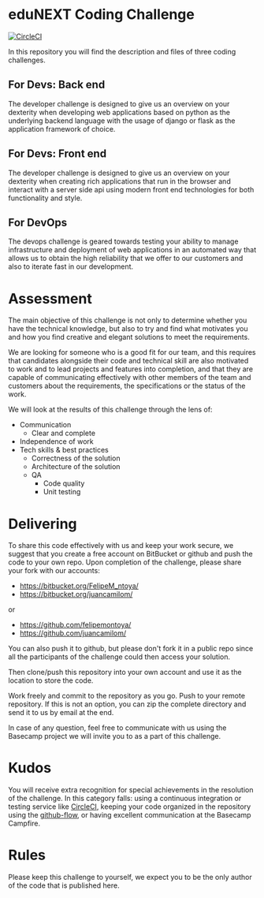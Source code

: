 # eduNEXT Coding Challenge

[![CircleCI](https://circleci.com/bb/macagua/edunext-challenge.svg?style=svg)](https://circleci.com/bb/macagua/edunext-challenge)

In this repository you will find the description and files of three coding challenges.

## For Devs: Back end

The developer challenge is designed to give us an overview on your dexterity when developing web applications based on python as the underlying backend language with the usage of django or flask as the application framework of choice.

## For Devs: Front end

The developer challenge is designed to give us an overview on your dexterity when creating rich applications that run in the browser and interact with a server side api using modern front end technologies for both functionality and style.

## For DevOps

The devops challenge is geared towards testing your ability to manage infrastructure and deployment of web applications in an automated way that allows us to obtain the high reliability that we offer to our customers and also to iterate fast in our development.

# Assessment

The main objective of this challenge is not only to determine whether you have the technical knowledge, but also to try and find what motivates you and how you find creative and elegant solutions to meet the requirements.

We are looking for someone who is a good fit for our team, and this requires that candidates alongside their code and technical skill are also motivated to work and to lead projects and features into completion, and that they are capable of communicating effectively with other members of the team and customers about the requirements, the specifications or the status of the work.

We will look at the results of this challenge through the lens of:

- Communication
    + Clear and complete
- Independence of work
- Tech skills & best practices
    + Correctness of the solution
    + Architecture of the solution
    + QA
        * Code quality
        * Unit testing


# Delivering

To share this code effectively with us and keep your work secure, we suggest that you create a free account on BitBucket or github and push the code to your own repo. Upon completion of the challenge, please share your fork with our accounts:

- https://bitbucket.org/FelipeM_ntoya/
- https://bitbucket.org/juancamilom/

or

- https://github.com/felipemontoya/
- https://github.com/juancamilom/

You can also push it to github, but please don't fork it in a public repo since all the participants of the challenge could then access your solution.

Then clone/push this repository into your own account and use it as the location to store the code.

Work freely and commit to the repository as you go.
Push to your remote repository. If this is not an option, you can zip the complete directory and send it to us by email at the end.

In case of any question, feel free to communicate with us using the Basecamp project we will invite you to as a part of this challenge.


# Kudos

You will receive extra recognition for special achievements in the resolution of the challenge. In this category falls: using a continuous integration or testing service like [CircleCI](https://circleci.com/), keeping your code organized in the repository using the [github-flow](https://guides.github.com/introduction/flow/), or having excellent communication at the Basecamp Campfire.

# Rules

Please keep this challenge to yourself, we expect you to be the only author of the code that is published here.
